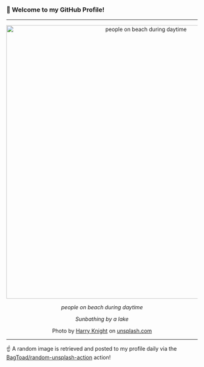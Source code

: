 ### 👋 Welcome to my GitHub Profile!

----

<div align="center">
  <img width="720" src="https://images.unsplash.com/photo-1499543412663-540566cb2442?crop=entropy&cs=tinysrgb&fit=max&fm=jpg&ixid=M3w1NTI0OTR8MHwxfHJhbmRvbXx8fHx8fHx8fDE3MjM2MTU4NzF8&ixlib=rb-4.0.3&q=80&w=1080" alt="people on beach during daytime">
  
  <em>people on beach during daytime</em>
  
  <em>Sunbathing by a lake</em>
  
  Photo by [Harry Knight](http://instagram.com/itsharryspeaking) on [unsplash.com](https://unsplash.com/)
</div>

----

☝️ A random image is retrieved and posted to my profile daily via the [BagToad/random-unsplash-action](https://github.com/BagToad/random-unsplash-action) action!
